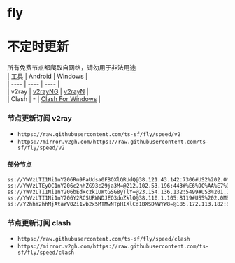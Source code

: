 # fly
# 不定时更新
所有免费节点都爬取自网络，请勿用于非法用途  
|  工具  | Android  | Windows  |  
|  ----  | ----   | ----  |  
| v2ray  | [v2rayNG](https://github.com/2dust/v2rayNG/releases) | [v2rayN](https://github.com/2dust/v2rayN/releases) |  
| Clash  | - | [Clash For Windows](https://github.com/2dust/clashN/releases) | 
  
### 节点更新订阅  v2ray
- `https://raw.githubusercontent.com/ts-sf/fly/speed/v2`  
- `https://mirror.v2gh.com/https://raw.githubusercontent.com/ts-sf/fly/speed/v2`  

#### 部分节点  
``` 
ss://YWVzLTI1Ni1nY206Rm9PaUdsa0FBOXlQRUdQ@38.121.43.142:7306#US2%202.0MB%2Fs
ss://YWVzLTEyOC1nY206c2hhZG93c29ja3M=@212.102.53.196:443#%E6%9C%AA%E7%9F%A53%2016.9MB%2Fs
ss://YWVzLTI1Ni1nY206bEdxczk1UWtGSG8yTlY=@23.154.136.132:5499#US3%201.7MB%2Fs
ss://YWVzLTI1Ni1nY206Y2RCSURWNDJEQ3duZklO@38.110.1.105:8119#US5%202.0MB%2Fs
ss://Y2hhY2hhMjAtaWV0Zi1wb2x5MTMwNTpHIXlCd1BXSDNWYW8=@185.172.113.182:810#%E6%9C%AA%E7%9F%A59%20824.7KB%2Fs
```
### 节点更新订阅  clash
- `https://raw.githubusercontent.com/ts-sf/fly/speed/clash`  
- `https://mirror.v2gh.com/https://raw.githubusercontent.com/ts-sf/fly/speed/clash`  


